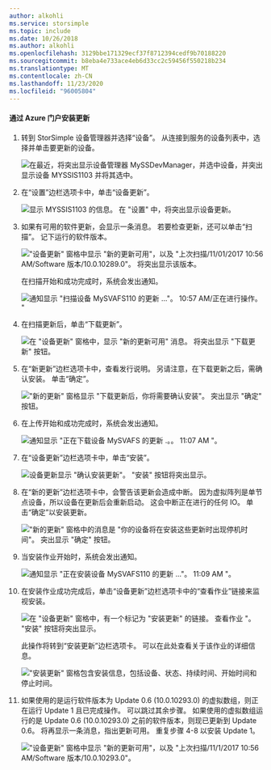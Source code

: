 ```yaml
---
author: alkohli
ms.service: storsimple
ms.topic: include
ms.date: 10/26/2018
ms.author: alkohli
ms.openlocfilehash: 3129bbe171329ecf37f8712394cedf9b70188220
ms.sourcegitcommit: b8eba4e733ace4eb6d33cc2c59456f550218b234
ms.translationtype: MT
ms.contentlocale: zh-CN
ms.lasthandoff: 11/23/2020
ms.locfileid: "96005804"
---
```

#### <a name="to-install-updates-via-the-azure-portal"></a>通过 Azure 门户安装更新

1. 转到 StorSimple 设备管理器并选择“设备”。 从连接到服务的设备列表中，选择并单击要更新的设备。

    ![在最近，将突出显示设备管理器 MySSDevManager，并选中设备，并突出显示设备 MYSSIS1103 并将其选中。](../includes/media/storsimple-virtual-array-install-update-via-portal-04/azupdate1m.png) 

2. 在“设置”边栏选项卡中，单击“设备更新”。

    ![显示 MYSSIS1103 的信息。 在 "设置" 中，将突出显示设备更新。](../includes/media/storsimple-virtual-array-install-update-via-portal-04/azupdate2m.png)  

3. 如果有可用的软件更新，会显示一条消息。 若要检查更新，还可以单击“扫描”。 记下运行的软件版本。 

    !["设备更新" 窗格中显示 "新的更新可用"，以及 "上次扫描/11/01/2017 10:56 AM/Software 版本/10.0.10289.0"。 将突出显示该版本。](../includes/media/storsimple-virtual-array-install-update-via-portal-1/azupdate3m1.png)

    在扫描开始和成功完成时，系统会发出通知。

    ![通知显示 "扫描设备 MySVAFS110 的更新 ..."。 10:57 AM/正在进行操作。 "](../includes/media/storsimple-virtual-array-install-update-via-portal-1/azupdate5m.png)

4. 在扫描更新后，单击“下载更新”。

    ![在 "设备更新" 窗格中，显示 "新的更新可用" 消息。 将突出显示 "下载更新" 按钮。](../includes/media/storsimple-virtual-array-install-update-via-portal-1/azupdate6m.png)

5. 在“新更新”边栏选项卡中，查看发行说明。 另请注意，在下载更新之后，需确认安装。 单击“确定”。

    !["新的更新" 窗格显示 "下载更新后，你将需要确认安装"。 突出显示 "确定" 按钮。](../includes/media/storsimple-virtual-array-install-update-via-portal-1/azupdate7m.png)

6. 在上传开始和成功完成时，系统会发出通知。

     ![通知显示 "正在下载设备 MySVAFS 的更新 .。。 11:07 AM "。](../includes/media/storsimple-virtual-array-install-update-via-portal-1/azupdate8m.png)

5. 在“设备更新”边栏选项卡中，单击“安装”。

     ![设备更新显示 "确认安装更新"。 "安装" 按钮将突出显示。](../includes/media/storsimple-virtual-array-install-update-via-portal-1/azupdate11m1.png)

6. 在“新的更新”边栏选项卡中，会警告该更新会造成中断。 因为虚拟阵列是单节点设备，所以设备在更新后会重新启动。 这会中断正在进行的任何 IO。 单击“确定”以安装更新。

    !["新的更新" 窗格中的消息是 "你的设备将在安装这些更新时出现停机时间"。 突出显示 "确定" 按钮。](../includes/media/storsimple-virtual-array-install-update-via-portal-1/azupdate12m.png)

7. 当安装作业开始时，系统会发出通知。

    ![通知显示 "正在安装设备 MySVAFS110 的更新 ..."。 11:09 AM "。](../includes/media/storsimple-virtual-array-install-update-via-portal-1/azupdate13m.png)

8.  在安装作业成功完成后，单击“设备更新”边栏选项卡中的“查看作业”链接来监视安装。 

    ![在 "设备更新" 窗格中，有一个标记为 "安装更新" 的链接。 查看作业 "。 "安装" 按钮将突出显示。](../includes/media/storsimple-virtual-array-install-update-via-portal-1/azupdate15m1.png)

    此操作将转到“安装更新”边栏选项卡。 可以在此处查看关于该作业的详细信息。

    !["安装更新" 窗格包含安装信息，包括设备、状态、持续时间、开始时间和停止时间。](../includes/media/storsimple-virtual-array-install-update-via-portal-1/azupdate16m1.png)

9. 如果使用的是运行软件版本为 Update 0.6 (10.0.10293.0) 的虚拟数组，则正在运行 Update 1 且已完成操作。 可以跳过其余步骤。 如果使用的虚拟数组运行的是 Update 0.6 (10.0.10293.0) 之前的软件版本，则现已更新到 Update 0.6。 将再显示一条消息，指出更新可用。 重复步骤 4-8 以安装 Update 1。

    !["设备更新" 窗格中显示 "新的更新可用"，以及 "上次扫描/11/1/2017 10:56 AM/Software 版本/10.0.10293.0"。](../includes/media/storsimple-virtual-array-install-update-via-portal-1/azupdate17.png)

